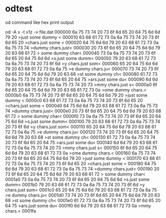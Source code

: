 odtest
======

od command like hex print output

od -A x -t x1z -v file.dat
000000 6a 75 73 74 20 73 6f 6d 65 20 64 75 6d 6d 79 20  >just some dummy <
000010 63 68 61 72 73 0a 6a 75 73 74 20 73 6f 6d 65 20  >chars.just some <
000020 64 75 6d 6d 79 20 63 68 61 72 73 0a 6a 75 73 74  >dummy chars.just<
000030 20 73 6f 6d 65 20 64 75 6d 6d 79 20 63 68 61 72  > some dummy char<
000040 73 0a 6a 75 73 74 20 73 6f 6d 65 20 64 75 6d 6d  >s.just some dumm<
000050 79 20 63 68 61 72 73 0a 6a 75 73 74 20 73 6f 6d  >y chars.just som<
000060 65 20 64 75 6d 6d 79 20 63 68 61 72 73 0a 6a 75  >e dummy chars.ju<
000070 73 74 20 73 6f 6d 65 20 64 75 6d 6d 79 20 63 68  >st some dummy ch<
000080 61 72 73 0a 6a 75 73 74 20 73 6f 6d 65 20 64 75  >ars.just some du<
000090 6d 6d 79 20 63 68 61 72 73 0a 6a 75 73 74 20 73  >mmy chars.just s<
0000a0 6f 6d 65 20 64 75 6d 6d 79 20 63 68 61 72 73 0a  >ome dummy chars.<
0000b0 6a 75 73 74 20 73 6f 6d 65 20 64 75 6d 6d 79 20  >just some dummy <
0000c0 63 68 61 72 73 0a 6a 75 73 74 20 73 6f 6d 65 20  >chars.just some <
0000d0 64 75 6d 6d 79 20 63 68 61 72 73 0a 6a 75 73 74  >dummy chars.just<
0000e0 20 73 6f 6d 65 20 64 75 6d 6d 79 20 63 68 61 72  > some dummy char<
0000f0 73 0a 6a 75 73 74 20 73 6f 6d 65 20 64 75 6d 6d  >s.just some dumm<
000100 79 20 63 68 61 72 73 0a 6a 75 73 74 20 73 6f 6d  >y chars.just som<
000110 65 20 64 75 6d 6d 79 20 63 68 61 72 73 0a 6a 75  >e dummy chars.ju<
000120 73 74 20 73 6f 6d 65 20 64 75 6d 6d 79 20 63 68  >st some dummy ch<
000130 61 72 73 0a 6a 75 73 74 20 73 6f 6d 65 20 64 75  >ars.just some du<
000140 6d 6d 79 20 63 68 61 72 73 0a 6a 75 73 74 20 73  >mmy chars.just s<
000150 6f 6d 65 20 64 75 6d 6d 79 20 63 68 61 72 73 0a  >ome dummy chars.<
000160 6a 75 73 74 20 73 6f 6d 65 20 64 75 6d 6d 79 20  >just some dummy <
000170 63 68 61 72 73 0a 6a 75 73 74 20 73 6f 6d 65 20  >chars.just some <
000180 64 75 6d 6d 79 20 63 68 61 72 73 0a 6a 75 73 74  >dummy chars.just<
000190 20 73 6f 6d 65 20 64 75 6d 6d 79 20 63 68 61 72  > some dummy char<
0001a0 73 0a 6a 75 73 74 20 73 6f 6d 65 20 64 75 6d 6d  >s.just some dumm<
0001b0 79 20 63 68 61 72 73 0a 6a 75 73 74 20 73 6f 6d  >y chars.just som<
0001c0 65 20 64 75 6d 6d 79 20 63 68 61 72 73 0a 6a 75  >e dummy chars.ju<
0001d0 73 74 20 73 6f 6d 65 20 64 75 6d 6d 79 20 63 68  >st some dummy ch<
0001e0 61 72 73 0a 6a 75 73 74 20 73 6f 6d 65 20 64 75  >ars.just some du<
0001f0 6d 6d 79 20 63 68 61 72 73 0a                    >mmy chars.<
0001fa
>
